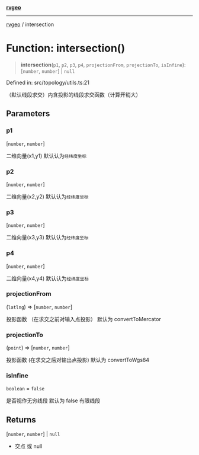 [**rvgeo**](../README.md)

***

[rvgeo](../globals.md) / intersection

# Function: intersection()

> **intersection**(`p1`, `p2`, `p3`, `p4`, `projectionFrom`, `projectionTo`, `isInfine`): \[`number`, `number`\] \| `null`

Defined in: src/topology/utils.ts:21

（默认线段求交）内含投影的线段求交函数（计算开销大）

## Parameters

### p1

\[`number`, `number`\]

二维向量(x1,y1) 默认认为`经纬度坐标`

### p2

\[`number`, `number`\]

二维向量(x2,y2) 默认认为`经纬度坐标`

### p3

\[`number`, `number`\]

二维向量(x3,y3) 默认认为`经纬度坐标`

### p4

\[`number`, `number`\]

二维向量(x4,y4) 默认认为`经纬度坐标`

### projectionFrom

(`latlng`) => \[`number`, `number`\]

投影函数 （在求交之前对输入点投影） 默认为 convertToMercator

### projectionTo

(`point`) => \[`number`, `number`\]

投影函数 (在求交之后对输出点投影) 默认为 convertToWgs84

### isInfine

`boolean` = `false`

是否视作无穷线段 默认为 false 有限线段

## Returns

\[`number`, `number`\] \| `null`

- 交点 或 null
